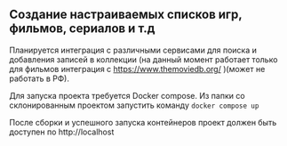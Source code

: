 ## Создание настраиваемых списков игр, фильмов, сериалов и т.д

Планируется интеграция с различными сервисами для поиска и добавления записей в коллекции (на данный момент работает только для фильмов интеграция с https://www.themoviedb.org/ )(может не работать в РФ).

Для запуска проекта требуется Docker compose.
Из папки со склонированным проектом запустить команду 
```docker compose up```

После сборки и успешного запуска контейнеров проект должен быть доступен по http://localhost
